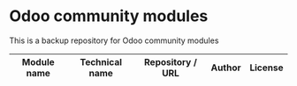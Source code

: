 # Odoo community modules
This is a backup repository for Odoo community modules

Module name | Technical name | Repository / URL | Author | License
------------|----------------|------------------|--------|--------

